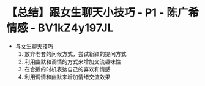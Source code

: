 # 【总结】跟女生聊天小技巧 - P1 - 陈广希情感 - BV1kZ4y197JL

-   与女生聊天技巧
    1.  放弃老套的问候方式，尝试新颖的提问方式
    2.  利用幽默和调情的方式来增加交流趣味性
    3.  在合适的时机表达自己的喜欢和情感
    4.  利用调情和幽默来增加情绪交流效果